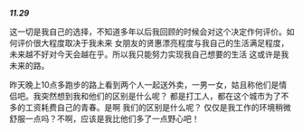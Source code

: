 
***11.29***


这一切是我自己的选择，不知道多年以后我回顾的时候会对这个决定作何评价。如何评价很大程度取决于我未来
女朋友的贤惠漂亮程度与我自己的生活满足程度，未来越不好对今天会越在乎。所以我只能努力实现我自己想要的生活
这或许是我未来的路。

昨天晚上10点多跑步的路上看到两个人一起送外卖，一男一女，姑且称他们是情侣吧。我突然想到我和他们的区别是什么呢？
都是打工人，都在这个城市为了不多的工资耗费自己的青春。是啊 我们的区别是什么呢？
仅仅是我工作的环境稍微舒服一点吗？不啊，应该是我比他们多了一点野心吧！
